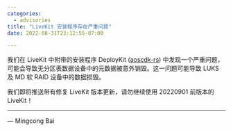 ```yaml
---
categories:
  - advisories
title: "LiveKit 安装程序存在严重问题"
date: 2022-08-31T23:12:55-07:00

---
```


我们在 LiveKit 中附带的安装程序 DeployKit ([aoscdk-rs](https://github.com/AOSC-Dev/aoscdk-rs)) 中发现一个严重问题，可能会导致无分区表数据设备中的元数据被意外销毁。这一问题可能导致 LUKS 及 MD 软 RAID 设备中的数据损毁。

我们即将推送带有修复 LiveKit 版本更新，请勿继续使用 20220901 前版本的 LiveKit！

---

— Mingcong Bai
